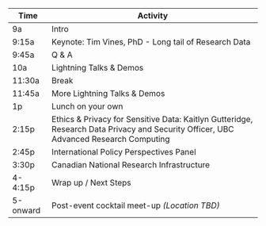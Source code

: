 | Time     | Activity |
|----------|----------|
| 9a       |   Intro       |
| 9:15a    |   Keynote: Tim Vines, PhD - Long tail of Research Data      |
| 9:45a    |   Q & A      |
| 10a    |   Lightning Talks & Demos        |
| 11:30a   |   Break       |
| 11:45a   |   More Lightning Talks & Demos       |
| 1p       |   Lunch on your own       |
| 2:15p    |   Ethics & Privacy for Sensitive Data: Kaitlyn Gutteridge, Research Data Privacy and Security Officer, UBC Advanced Research Computing          |
| 2:45p    |   International Policy Perspectives Panel       |
| 3:30p    |   Canadian National Research Infrastructure       |
| 4-4:15p  |   Wrap up / Next Steps       |
| 5-onward |   Post-event cocktail meet-up *(Location TBD)*     |

